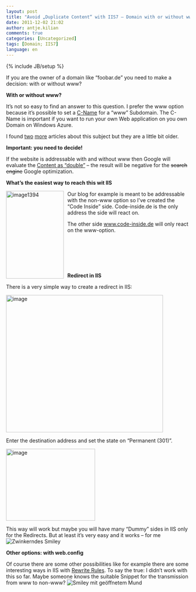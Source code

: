 ```yaml
---
layout: post
title: "Avoid „Duplicate Content“ with IIS7 – Domain with or without www"
date: 2011-12-02 21:02
author: antje.kilian
comments: true
categories: [Uncategorized]
tags: [Domain; IIS7]
language: en
---
```

{% include JB/setup %}
<p>If you are the owner of a domain like “foobar.de” you need to make a decision: with or without www? </p>  <p><b>With or without www?</b></p>  <p>It’s not so easy to find an answer to this question. I prefer the www option because it’s possible to set a <a href="http://code-inside.de/blog/2010/12/16/howto-eigene-domains-auf-windows-azure-applikationen-mappen-cloudapp-net/">C-Name</a> for a “www” Subdomain. The C-Name is important if you want to run your own Web application on you own Domain on Windows Azure. </p>  <p>I found <a href="http://www.sitepoint.com/www-or-no-www/">two</a> <a href="http://www.codinghorror.com/blog/2008/04/the-great-dub-dub-dub-debate.html">more</a> articles about this subject but they are a little bit older. </p>  <p><b>Important: you need to decide! </b></p>  <p><b></b></p>  <p>If the website is addressable with and without www then Google will evaluate the <a href="http://www.google.com/support/webmasters/bin/answer.py?answer=66359">Content as “double”</a> – the result will be negative for the <s>search engine</s> Google optimization. </p>  <p><b>What’s the easiest way to reach this wit IIS</b></p>  <p><a href="{{BASE_PATH}}/assets/wp-images-en/image1394.png"><img style="background-image: none; border-bottom: 0px; border-left: 0px; margin: 0px 10px 0px 0px; padding-left: 0px; padding-right: 0px; display: inline; float: left; border-top: 0px; border-right: 0px; padding-top: 0px" title="image1394" border="0" alt="image1394" align="left" src="{{BASE_PATH}}/assets/wp-images-en/image1394_thumb.png" width="158" height="240" /></a>Our blog for example is meant to be addressable with the non-www option so I’ve created the “Code Inside” side. Code-inside.de is the only address the side will react on. </p>  <p>The other side <a href="http://www.code-inside.de">www.code-inside.de</a> will only react on the www-option. </p>  <p>&#160;</p>  <p>&#160;</p>  <p>&#160;</p>  <p><b>Redirect in IIS</b></p>  <p>There is a very simple way to create a redirect in IIS:</p>  <p><img style="background-image: none; border-bottom: 0px; border-left: 0px; padding-left: 0px; padding-right: 0px; border-top: 0px; border-right: 0px; padding-top: 0px" title="image" border="0" alt="image" src="http://code-inside.de/blog/wp-content/uploads/image_thumb577.png" width="430" height="376" /></p>  <p>Enter the destination address and set the state on “Permanent (301)”.</p>  <p><img style="background-image: none; border-bottom: 0px; border-left: 0px; padding-left: 0px; padding-right: 0px; border-top: 0px; border-right: 0px; padding-top: 0px" title="image" border="0" alt="image" src="http://code-inside.de/blog/wp-content/uploads/image_thumb578.png" width="244" height="197" /></p>  <p>This way will work but maybe you will have many “Dummy” sides in IIS only for the Redirects. But at least it’s very easy and it works – for me <img style="border-bottom-style: none; border-left-style: none; border-top-style: none; border-right-style: none" class="wlEmoticon wlEmoticon-winkingsmile" alt="Zwinkerndes Smiley" src="{{BASE_PATH}}/assets/wp-images-en/wlEmoticon-winkingsmile29.png" /></p>  <p><b>Other options: with web.config</b></p>  <p><b></b></p>  <p>Of course there are some other possibilities like for example there are some interesting ways in IIS with <a href="http://learn.iis.net/page.aspx/460/using-the-url-rewrite-module/">Rewrite Rules</a>. To say the true: I didn’t work with this so far. Maybe someone knows the suitable Snippet for the transmission from www to non-www? <img style="border-bottom-style: none; border-left-style: none; border-top-style: none; border-right-style: none" class="wlEmoticon wlEmoticon-openmouthedsmile" alt="Smiley mit geöffnetem Mund" src="{{BASE_PATH}}/assets/wp-images-en/wlEmoticon-openmouthedsmile2.png" /></p>
